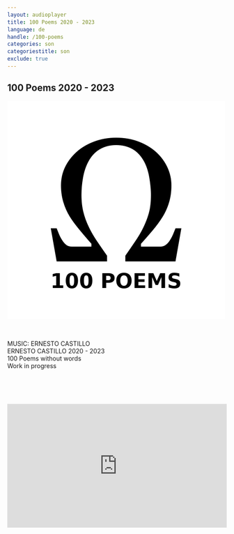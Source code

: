 ```yaml
---
layout: audioplayer
title: 100 Poems 2020 - 2023
language: de
handle: /100-poems
categories: son
categoriestitle: son
exclude: true
---
```

## 100 Poems 2020 - 2023  
<a href="/100-poems" title="100 Poems"><a rel="lightbox" data-lightbox="example-1" href="/images/100-poems.jpg" title="100 Poems Cover"><img src="/images/100-poems.jpg" alt="100 Poems Cover" class="img-left"></a></a>
  
<br />  

MUSIC: ERNESTO CASTILLO  
ERNESTO CASTILLO 2020 - 2023  
100 Poems without words  
Work in progress  
    
<br /><br /><br />
  
<div style="position: relative; padding-top: 56.25%;"><iframe title="F100 Poems" width="100%" height="100%" src="https://stream.litera.tools/video-playlists/embed/4c827c4c-8d2a-4317-a7b5-b5169a5bdaad?warningTitle=0&amp;peertubeLink=0" frameborder="0" allowfullscreen="1" sandbox="allow-same-origin allow-scripts allow-popups" style="position: absolute; inset: 0px;"></iframe></div>
  
